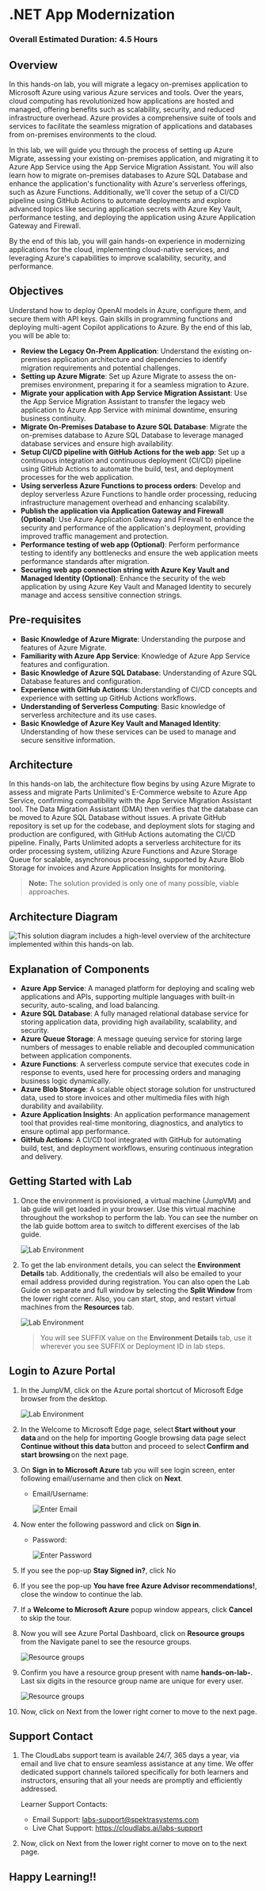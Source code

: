 # .NET App Modernization
### Overall Estimated Duration: 4.5 Hours

## Overview
In this hands-on lab, you will migrate a legacy on-premises application to Microsoft Azure using various Azure services and tools. Over the years, cloud computing has revolutionized how applications are hosted and managed, offering benefits such as scalability, security, and reduced infrastructure overhead. Azure provides a comprehensive suite of tools and services to facilitate the seamless migration of applications and databases from on-premises environments to the cloud.

In this lab, we will guide you through the process of setting up Azure Migrate, assessing your existing on-premises application, and migrating it to Azure App Service using the App Service Migration Assistant. You will also learn how to migrate on-premises databases to Azure SQL Database and enhance the application's functionality with Azure's serverless offerings, such as Azure Functions. Additionally, we'll cover the setup of a CI/CD pipeline using GitHub Actions to automate deployments and explore advanced topics like securing application secrets with Azure Key Vault, performance testing, and deploying the application using Azure Application Gateway and Firewall. 

By the end of this lab, you will gain hands-on experience in modernizing applications for the cloud, implementing cloud-native services, and leveraging Azure's capabilities to improve scalability, security, and performance.

## Objectives
Understand how to deploy OpenAI models in Azure, configure them, and secure them with API keys. Gain skills in programming functions and deploying multi-agent Copilot applications to Azure. By the end of this lab, you will be able to:
   - **Review the Legacy On-Prem Application**: Understand the existing on-premises application architecture and dependencies to identify migration requirements and potential challenges.
   - **Setting up Azure Migrate**: Set up Azure Migrate to assess the on-premises environment, preparing it for a seamless migration to Azure.
   - **Migrate your application with App Service Migration Assistant**: Use the App Service Migration Assistant to transfer the legacy web application to Azure App Service with minimal downtime, ensuring business continuity.
   - **Migrate On-Premises Database to Azure SQL Database**: Migrate the on-premises database to Azure SQL Database to leverage managed database services and ensure high availability.
   - **Setup CI/CD pipeline with GitHub Actions for the web app**: Set up a continuous integration and continuous deployment (CI/CD) pipeline using GitHub Actions to automate the build, test, and deployment processes for the web application.
   - **Using serverless Azure Functions to process orders**: Develop and deploy serverless Azure Functions to handle order processing, reducing infrastructure management overhead and enhancing scalability.
   - **Publish the application via Application Gateway and Firewall (Optional)**: Use Azure Application Gateway and Firewall to enhance the security and performance of the application's deployment, providing improved traffic management and protection.
   - **Performance testing of web app (Optional)**: Perform performance testing to identify any bottlenecks and ensure the web application meets performance standards after migration.
   - **Securing web app connection string with Azure Key Vault and Managed Identity (Optional)**: Enhance the security of the web application by using Azure Key Vault and Managed Identity to securely manage and access sensitive connection strings.

## Pre-requisites
- **Basic Knowledge of Azure Migrate**: Understanding the purpose and features of Azure Migrate.
- **Familiarity with Azure App Service**: Knowledge of Azure App Service features and configuration.
- **Basic Knowledge of Azure SQL Database**: Understanding of Azure SQL Database features and configuration.
- **Experience with GitHub Actions**: Understanding of CI/CD concepts and experience with setting up GitHub Actions workflows.
- **Understanding of Serverless Computing**: Basic knowledge of serverless architecture and its use cases.
- **Basic Knowledge of Azure Key Vault and Managed Identity**: Understanding of how these services can be used to manage and secure sensitive information.

## Architecture
In this hands-on lab, the architecture flow begins by using Azure Migrate to assess and migrate Parts Unlimited's E-Commerce website to Azure App Service, confirming compatibility with the App Service Migration Assistant tool. The Data Migration Assistant (DMA) then verifies that the database can be moved to Azure SQL Database without issues. A private GitHub repository is set up for the codebase, and deployment slots for staging and production are configured, with GitHub Actions automating the CI/CD pipeline. Finally, Parts Unlimited adopts a serverless architecture for its order processing system, utilizing Azure Functions and Azure Storage Queue for scalable, asynchronous processing, supported by Azure Blob Storage for invoices and Azure Application Insights for monitoring.

> **Note:** The solution provided is only one of many possible, viable approaches.

## Architecture Diagram

![This solution diagram includes a high-level overview of the architecture implemented within this hands-on lab.](media/architecture-diagram.png "Solution architecture diagram")

## Explanation of Components

- **Azure App Service**: A managed platform for deploying and scaling web applications and APIs, supporting multiple languages with built-in security, auto-scaling, and load balancing.
- **Azure SQL Database**: A fully managed relational database service for storing application data, providing high availability, scalability, and security.
- **Azure Queue Storage**: A message queuing service for storing large numbers of messages to enable reliable and decoupled communication between application components.
- **Azure Functions**: A serverless compute service that executes code in response to events, used here for processing orders and managing business logic dynamically.
- **Azure Blob Storage**: A scalable object storage solution for unstructured data, used to store invoices and other multimedia files with high durability and availability.
- **Azure Application Insights**: An application performance management tool that provides real-time monitoring, diagnostics, and analytics to ensure optimal app performance.
- **GitHub Actions**: A CI/CD tool integrated with GitHub for automating build, test, and deployment workflows, ensuring continuous integration and delivery.

## Getting Started with Lab

1. Once the environment is provisioned, a virtual machine (JumpVM) and lab guide will get loaded in your browser. Use this virtual machine throughout the workshop to perform the lab. You can see the number on the lab guide bottom area to switch to different exercises of the lab guide.
   

   ![](media/Getting_started01.png "Lab Environment")

1. To get the lab environment details, you can select the **Environment Details** tab. Additionally, the credentials will also be emailed to your email address provided during registration. You can also open the Lab Guide on separate and full window by selecting the **Split Window** from the lower right corner. Also, you can start, stop, and restart virtual machines from the **Resources** tab.

   ![](media/Getting_started03.png "Lab Environment")
 
    > You will see SUFFIX value on the **Environment Details** tab, use it wherever you see SUFFIX or Deployment ID in lab steps.


## Login to Azure Portal

1. In the JumpVM, click on the Azure portal shortcut of Microsoft Edge browser from the desktop.

   ![](media/Getting_started02.png "Lab Environment")

1. In the Welcome to Microsoft Edge page, select **Start without your data** and on the help for importing Google browsing data page select **Continue without this data** button and proceed to select **Confirm and start browsing** on the next page.
   
1. On **Sign in to Microsoft Azure** tab you will see login screen, enter following email/username and then click on **Next**. 
   * Email/Username: <inject key="AzureAdUserEmail"></inject>
   
     ![](media/image7.png "Enter Email")
     
1. Now enter the following password and click on **Sign in**.
   * Password: <inject key="AzureAdUserPassword"></inject>
   
     ![](media/image8.png "Enter Password")
     
1. If you see the pop-up **Stay Signed in?**, click No

1. If you see the pop-up **You have free Azure Advisor recommendations!**, close the window to continue the lab.

1. If a **Welcome to Microsoft Azure** popup window appears, click **Cancel** to skip the tour.
   
1. Now you will see Azure Portal Dashboard, click on **Resource groups** from the Navigate panel to see the resource groups.

    ![](media/select-rg.png "Resource groups")
   
1. Confirm you have a resource group present with name **hands-on-lab-<inject key="DeploymentID" enableCopy="false" />**. Last six digits in the resource group name are unique for every user.

    ![](media/image10.png "Resource groups")
   
1. Now, click on Next from the lower right corner to move to the next page.

## Support Contact
 
1. The CloudLabs support team is available 24/7, 365 days a year, via email and live chat to ensure seamless assistance at any time. We offer dedicated support channels tailored specifically for both learners and instructors, ensuring that all your needs are promptly and efficiently addressed.
 
   Learner Support Contacts:
 
   - Email Support: labs-support@spektrasystems.com
   - Live Chat Support: https://cloudlabs.ai/labs-support
 
1. Now, click on Next from the lower right corner to move on to the next page.


## Happy Learning!!
